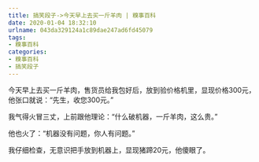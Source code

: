 ```yaml
---
title: 搞笑段子->今天早上去买一斤羊肉 | 糗事百科
date: 2020-01-04 18:32:10
urlname: 043da329124a1c89dae247ad6fd45079
tags: 
- 糗事百科
categories:
- 糗事百科
- 搞笑段子
---
```

今天早上去买一斤羊肉，售货员给我包好后，放到验价格机里，显现价格300元，他张口就说：“先生，收您300元。”

我气得火冒三丈，上前跟他理论：“什么破机器，一斤羊肉，这么贵。”

他也火了：“机器没有问题，你人有问题。”

我仔细检查，无意识把手放到机器上，显现猪蹄20元，他傻眼了。


